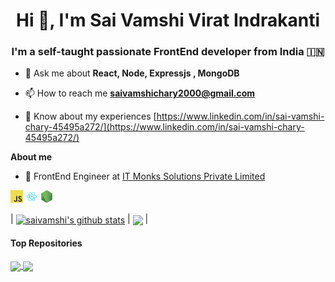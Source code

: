 <h1 align="center">Hi 👋, I'm Sai Vamshi Virat Indrakanti</h1>
<h3 align="center">I'm a self-taught passionate FrontEnd developer from India 🇮🇳</h3>


- 💬 Ask me about **React, Node, Expressjs , MongoDB**

- 📫 How to reach me **saivamshichary2000@gmail.com**

- 📄 Know about my experiences [https://www.linkedin.com/in/sai-vamshi-chary-45495a272/](https://www.linkedin.com/in/sai-vamshi-chary-45495a272/)

**About me**

- 💼 FrontEnd Engineer at [IT Monks Solutions Private Limited](http://itmonkssolutions.com/)

<code><img height="20" alt="javascript" src="https://raw.githubusercontent.com/github/explore/80688e429a7d4ef2fca1e82350fe8e3517d3494d/topics/javascript/javascript.png"></code>
<code><img height="20" alt="react" src="https://raw.githubusercontent.com/github/explore/80688e429a7d4ef2fca1e82350fe8e3517d3494d/topics/react/react.png"></code>
<code><img height="20" alt="nodejs" src="https://raw.githubusercontent.com/github/explore/80688e429a7d4ef2fca1e82350fe8e3517d3494d/topics/nodejs/nodejs.png"></code> 

| <a href="https://github.com/saivamshi3577"><img align="center" src="https://github-readme-stats.vercel.app/api?username=saivamshi3577&show_icons=true&include_all_commits=true&theme=buefy&hide_border=true" alt="saivamshi's github stats" /></a> | <a href="https://github.com/saivamshi3577"><img align="center" src="https://github-readme-stats.vercel.app/api/top-langs/?username=saivamshi3577&layout=compact&theme=buefy&hide_border=true" /></a> |


#### Top Repositories

<a href="https://github.com/saivamshi/3577/EveryElement">
  <img align="center" src="https://github-readme-stats.vercel.app/api/pin/?username=saivamshi3577&repo=EveryElement&theme=buefy" />
</a>
<a href="https://github.com/saivamshi/3577/IMS">
  <img align="center" src="https://github-readme-stats.vercel.app/api/pin/?username=saivamshi3577&repo=IMS&theme=buefy" />
</a>


<!--
**saivamshi3577/Saivamshi3577** is a ✨ _special_ ✨ repository because its `README.md` (this file) appears on your GitHub profile.

Here are some ideas to get you started:

- 🔭 I’m currently working on ...
- 🌱 I’m currently learning ...
- 👯 I’m looking to collaborate on ...
- 🤔 I’m looking for help with ...
- 💬 Ask me about ...
- 📫 How to reach me: ...
- 😄 Pronouns: ...
- ⚡ Fun fact: ...
-->

